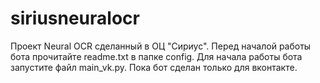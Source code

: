 # siriusneuralocr
Проект Neural OCR сделанный в ОЦ "Сириус".
Перед началой работы бота прочитайте readme.txt в папке config.
Для начала работы бота запустите файл main_vk.py. 
Пока бот сделан только для вконтакте.
